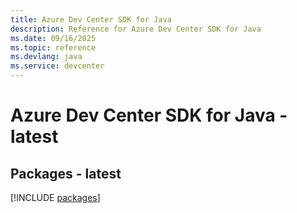 ```yaml
---
title: Azure Dev Center SDK for Java
description: Reference for Azure Dev Center SDK for Java
ms.date: 09/16/2025
ms.topic: reference
ms.devlang: java
ms.service: devcenter
---
```

# Azure Dev Center SDK for Java - latest
## Packages - latest
[!INCLUDE [packages](dev-center-index.md)]